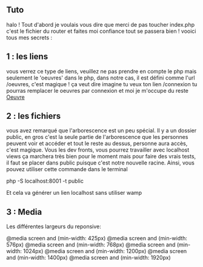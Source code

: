 ## Tuto 
halo ! 
Tout d'abord je voulais vous dire que merci de pas toucher index.php c'est le fichier du router et faites moi confiance tout se passera bien !
vooici tous mes secrets : 
## 1 : les liens
vous verrez ce type de liens, veuillez ne pas prendre en compte le php mais seulement le 'oeuvres' dans le php, dans notre cas, il est défini comme l'url /oeuvres, c'est magique ! ça veut dire imagine tu veux ton lien /connexion tu pourras remplacer le oeuvres par connexion et moi je m'occupe du reste
<a href="<?= $router->generate('oeuvres')?>">Oeuvre </a><br>


## 2 : les fichiers

vous avez remarqué que l'arborescence est un peu spécial. Il y a un dossier public, en gros c'est la seule partie de l'arborescence que les personnes peuvent voir et accéder et tout le reste au dessus, personne aura accès, c'est magique. Vous les dev fronts, vous pourrez travailler avec localhost views ça marchera très bien pour le moment
mais pour faire des vrais tests, il faut se placer dans public puisque c'est notre nouvelle racine. Ainsi, vous pouvez utiliser cette commande dans le terminal

php -S localhost:8001 -t public

Et cela va générer un lien localhost sans utiliser wamp

## 3 : Media

Les différentes largeurs du reponsive:

@media screen and (min-width: 425px)
@media screen and (min-width: 576px)
@media screen and (min-width: 768px) 
@media screen and (min-width: 1024px)
@media screen and (min-width: 1200px)
@media screen and (min-width: 1400px)
@media screen and (min-width: 1920px)
